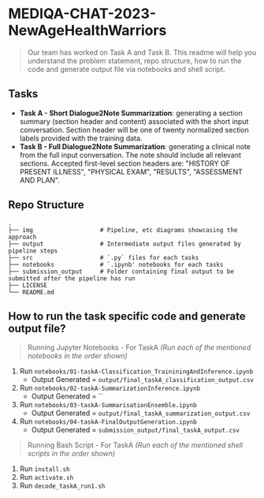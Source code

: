 # MEDIQA-CHAT-2023-NewAgeHealthWarriors
> Our team has worked on Task A and Task B. This readme will help you understand the problem statement, repo structure, how to run the code and generate output file via notebooks and shell script.

## Tasks
- **Task A - Short Dialogue2Note Summarization**: generating a section summary (section header and content) associated with the short input conversation. Section header will be one of twenty normalized section labels provided with the training data. 
- **Task B - Full Dialogue2Note Summarization**: generating a clinical note from the full input conversation. The note should include all relevant sections. Accepted first-level section headers are: "HISTORY OF PRESENT ILLNESS", "PHYSICAL EXAM", "RESULTS", "ASSESSMENT AND PLAN". 

## Repo Structure
    .
    ├── img                   # Pipeline, etc diagrams showcasing the approach
    ├── output                # Intermediate output files generated by pipeline steps
    ├── src                   # `.py` files for each tasks
    ├── notebooks             # `.ipynb' notebooks for each tasks
    ├── submission_output     # Folder containing final output to be submitted after the pipeline has run
    ├── LICENSE
    └── README.md


## How to run the task specific code and generate output file?
 > Running Jupyter Notebooks - For TaskA
  _(Run each of the mentioned notebooks in the order shown)_
  1. Run `notebooks/01-taskA-Classification_TraininingAndInference.ipynb` 
       - Output Generated = `output/final_taskA_classification_output.csv`
  2. Run `notebooks/02-taskA-SummarizationInference.ipynb`
       - Output Generated = ``
  3. Run `notebooks/03-taskA-SummarisationEnsemble.ipynb`
       - Output Generated = `output/final_taskA_summarization_output.csv`
  4. Run `notebooks/04-taskA-FinalOutputGeneration.ipynb`
       - Output Generated = `submission_output/final_taskA_output.csv`
 
 > Running Bash Script - For TaskA
  _(Run each of the mentioned shell scripts in the order shown)_
  1. Run `install.sh` 
  2. Run `activate.sh`
  3. Run `decode_taskA_run1.sh`
